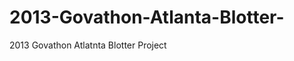2013-Govathon-Atlanta-Blotter-
==============================

2013 Govathon Atlatnta Blotter Project